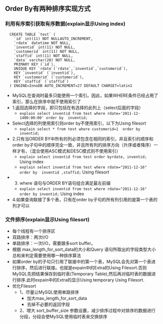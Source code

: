 ## Order By有两种排序实现方式
### 利用有序索引获取有序数据(explain显示Using index)
```
  CREATE TABLE `test` (  
    `id` int(11) NOT NULLAUTO_INCREMENT,  
    `rdate` datetime NOT NULL,  
    `inventid` int(11) NOT NULL,  
    `customerid` int(11) NOT NULL,  
    `staffid` int(11) NOT NULL,  
    `data` varchar(20) NOT NULL,  
    PRIMARY KEY (`id`),  
    UNIQUE KEY `rdate`(`rdate`,`inventid`,`customerid`),  
    KEY `inventid` (`inventid`),  
    KEY `customerid` (`customerid`),  
    KEY `staffid` (`staffid`)  
  ) ENGINE=InnoDB AUTO_INCREMENT=27 DEFAULT CHARSET=latin1  
```
- MySQL在查询时最多只能使用一个索引。因此，如果WHERE条件已经占用了索引，那么在排序中就不使用索引了
- 1.返回选择的字段，即只包括在有选择的此列上（select后面的字段）
  - `explain select inventid from test where rdate='2011-12-1400:00:00' order by  inventid;`
- Select选择的列使用索引则order by不使用索引，以下为Using filesort
  - `explain select * from test where customerid=1  order by  inventid;`
- 2.只有当ORDER BY中所有的列必须包含在相同的索引，并且索引的顺序和order by子句中的顺序完全一致，并且所有列的排序方向（升序或者降序）一样才有，（混合使用ASC模式和DESC模式则不使用索引）
  - `explain select inventid from test order byrdate, inventid;` Using index
  - `explain select inventid from test where rdate="2011-12-16" order by  inventid ,staffid;` Using filesort
- 3. where 语句与ORDER BY语句组合满足最左前缀
  - `explain select inventid from test where rdate="2011-12-16" order by inventid;` Using index
- 4.如果查询联接了多个表，只有在order by子句的所有列引用的是第一个表的列才可以
### 文件排序(explain显示Using filesort)
- 每个线程有一个排序区
- 双路排序：两次I/O
- 单路排序：一次I/O，需要跟多sort buffer。
- 根据 max_length_for_sort_data的大小和Query 语句所取出的字段类型大小总和来判定需要使用哪一种排序算法
- 如果order by的子句只引用了联接中的第一个表，MySQL会先对第一个表进行排序，然后进行联接。也就是expain中的Extra的Using Filesort.否则MySQL先把结果保存到临时表(Temporary Table),然后再对临时表的数据进行排序.此时expain中的Extra的显示Using temporary Using Filesort.
- 优化Filesort
  - 1、尽量让MySQL使用单路排序
    - 加大max_length_for_sort_data
    - 去掉不必要的返回字段
  - 2、增大 sort_buffer_size 参数设置，减少排序过程中对排序的数据进行分段，分段会使MySQL使用临时表来交换排序
